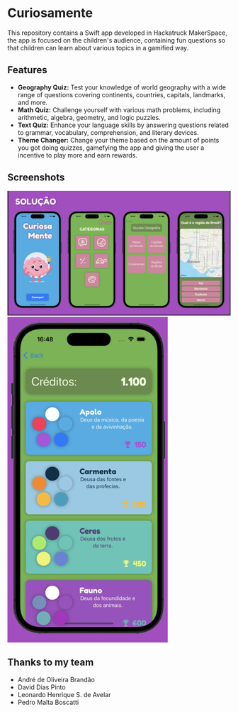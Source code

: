 # Curiosamente


This repository contains a Swift app developed in Hackatruck MakerSpace, the app is focused on the children's audience, containing fun questions so that children can learn about various topics in a gamified way.

## Features

- **Geography Quiz:** Test your knowledge of world geography with a wide range of questions covering continents, countries, capitals, landmarks, and more.
- **Math Quiz:** Challenge yourself with various math problems, including arithmetic, algebra, geometry, and logic puzzles.
- **Text Quiz:** Enhance your language skills by answering questions related to grammar, vocabulary, comprehension, and literary devices.
- **Theme Changer:** Change your theme based on the amount of points you got doing quizzes, gamefying the app and giving the user a incentive to play more and earn rewards.
## Screenshots

![App Screenshot 1](Imagens/appImages1.png)
![App Screenshot 2](Imagens/appImages2.png)


## Thanks to my team

- André de Oliveira Brandão
- David Dias Pinto
- Leonardo Henrique S. de Avelar
- Pedro Malta Boscatti
